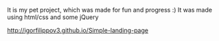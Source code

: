 
It is my pet project, which was made for fun and progress :)
It was made using html/css and some jQuery

http://igorfilippov3.github.io/Simple-landing-page


